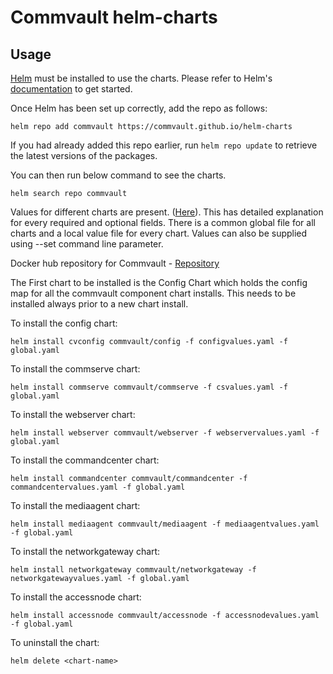 # Commvault helm-charts

## Usage

[Helm](https://helm.sh) must be installed to use the charts.  Please refer to
Helm's [documentation](https://helm.sh/docs) to get started.

Once Helm has been set up correctly, add the repo as follows:

    helm repo add commvault https://commvault.github.io/helm-charts

If you had already added this repo earlier, run `helm repo update` to retrieve
the latest versions of the packages.  

You can then run below command to see the charts.

    helm search repo commvault
    
Values for different charts are present. ([Here](https://github.com/Commvault/helm-charts/tree/main/valuefiles)). This has detailed explanation for every required and optional fields. There is a common global file for all charts and a local value file for every chart. Values can also be supplied using --set command line parameter.

Docker hub repository for Commvault - [Repository](https://hub.docker.com/u/commvault)

The First chart to be installed is the Config Chart which holds the config map for all the commvault component chart installs. This needs to be installed always prior to a new chart install.

To install the config chart:

    helm install cvconfig commvault/config -f configvalues.yaml -f global.yaml
    
To install the commserve chart:

    helm install commserve commvault/commserve -f csvalues.yaml -f global.yaml
    
To install the webserver chart:

    helm install webserver commvault/webserver -f webservervalues.yaml -f global.yaml
    
To install the commandcenter chart:

    helm install commandcenter commvault/commandcenter -f commandcentervalues.yaml -f global.yaml

To install the mediaagent chart:

    helm install mediaagent commvault/mediaagent -f mediaagentvalues.yaml -f global.yaml

To install the networkgateway chart:

    helm install networkgateway commvault/networkgateway -f networkgatewayvalues.yaml -f global.yaml
    
To install the accessnode chart:

    helm install accessnode commvault/accessnode -f accessnodevalues.yaml -f global.yaml

To uninstall the chart:

    helm delete <chart-name>
